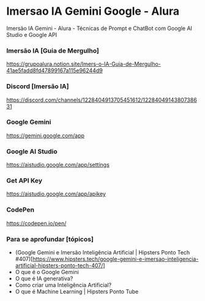 # Imersao IA Gemini Google - Alura
Imersão IA Gemini - Alura - Técnicas de Prompt e ChatBot com Google AI Studio e Google API

### Imersão IA [Guia de Mergulho]
https://grupoalura.notion.site/Imers-o-IA-Guia-de-Mergulho-41ae5fadd8fd47899167a115e96244d9

### Discord [Imersão IA]
https://discord.com/channels/1228404913705451612/1228404914380738631

### Google Gemini
https://gemini.google.com/app

### Google AI Studio
https://aistudio.google.com/app/settings

### Get API Key
https://aistudio.google.com/app/apikey

### CodePen
https://codepen.io/pen/

### Para se aprofundar [tópicos]
- (Google Gemini e Imersão Inteligência Artificial | Hipsters Ponto Tech #407)[https://www.hipsters.tech/google-gemini-e-imersao-inteligencia-artificial-hipsters-ponto-tech-407/]
- O que é o Google Gemini
- O que é IA generativa?
- Como criar uma Inteligência Artificial?
- O que é Machine Learning | Hipsters Ponto Tube
